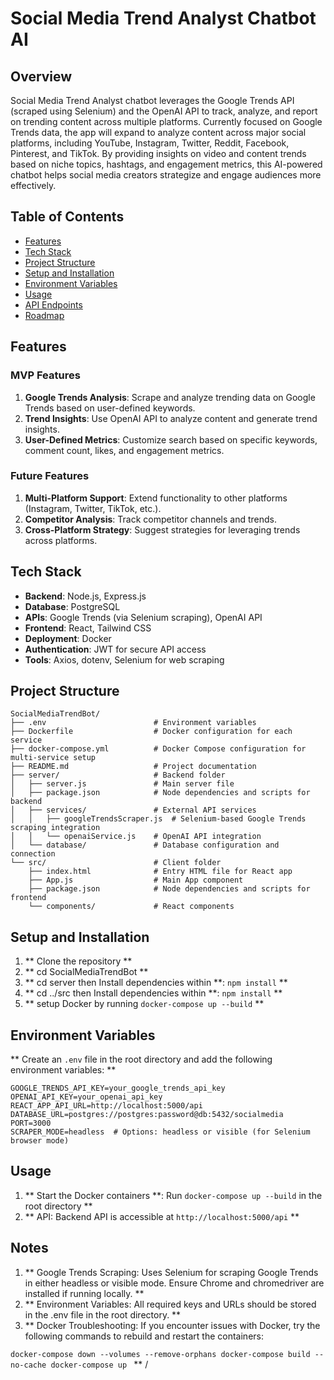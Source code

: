 # Social Media Trend Analyst Chatbot AI

## Overview

Social Media Trend Analyst chatbot  leverages the Google Trends API (scraped using Selenium) and the OpenAI API to track, analyze, and report on trending content across multiple platforms. Currently focused on Google Trends data, the app will expand to analyze content across major social platforms, including YouTube, Instagram, Twitter, Reddit, Facebook, Pinterest, and TikTok. By providing insights on video and content trends based on niche topics, hashtags, and engagement metrics, this AI-powered chatbot helps social media creators strategize and engage audiences more effectively.

## Table of Contents

- [Features](#features)
- [Tech Stack](#tech-stack)
- [Project Structure](#project-structure)
- [Setup and Installation](#setup-and-installation)
- [Environment Variables](#environment-variables)
- [Usage](#usage)
- [API Endpoints](#api-endpoints)
- [Roadmap](#roadmap)

## Features

### MVP Features

1. **Google Trends Analysis**: Scrape and analyze trending data on Google Trends based on user-defined keywords.
2. **Trend Insights**: Use OpenAI API to analyze content and generate trend insights.
3. **User-Defined Metrics**: Customize search based on specific keywords, comment count, likes, and engagement metrics.

### Future Features

1. **Multi-Platform Support**: Extend functionality to other platforms (Instagram, Twitter, TikTok, etc.).
2. **Competitor Analysis**: Track competitor channels and trends.
3. **Cross-Platform Strategy**: Suggest strategies for leveraging trends across platforms.

## Tech Stack

- **Backend**: Node.js, Express.js
- **Database**: PostgreSQL
- **APIs**: Google Trends (via Selenium scraping), OpenAI API
- **Frontend**: React, Tailwind CSS
- **Deployment**: Docker
- **Authentication**: JWT for secure API access
- **Tools**: Axios, dotenv, Selenium for web scraping

## Project Structure

```plaintext
SocialMediaTrendBot/
├── .env                        # Environment variables
├── Dockerfile                  # Docker configuration for each service
├── docker-compose.yml          # Docker Compose configuration for multi-service setup
├── README.md                   # Project documentation
├── server/                     # Backend folder
│   ├── server.js               # Main server file
│   ├── package.json            # Node dependencies and scripts for backend
│   ├── services/               # External API services
│   │   ├── googleTrendsScraper.js  # Selenium-based Google Trends scraping integration
│   │   └── openaiService.js    # OpenAI API integration
│   └── database/               # Database configuration and connection
└── src/                        # Client folder
    ├── index.html              # Entry HTML file for React app
    ├── App.js                  # Main App component
    ├── package.json            # Node dependencies and scripts for frontend
    └── components/             # React components

```

## Setup and Installation

1. ** Clone the repository **
2. ** cd SocialMediaTrendBot **
3. ** cd server then Install dependencies within **: `npm install` \*\*
4. ** cd ../src then Install dependencies within **: `npm install` \*\*
5. ** setup Docker by running `docker-compose up --build` **

## Environment Variables

** Create an `.env` file in the root directory and add the following environment variables: **

```plaintext
GOOGLE_TRENDS_API_KEY=your_google_trends_api_key
OPENAI_API_KEY=your_openai_api_key
REACT_APP_API_URL=http://localhost:5000/api
DATABASE_URL=postgres://postgres:password@db:5432/socialmedia
PORT=3000
SCRAPER_MODE=headless  # Options: headless or visible (for Selenium browser mode)

```

## Usage

1. ** Start the Docker containers **: Run `docker-compose up --build` in the root directory \*\*
2. ** API: Backend API is accessible at `http://localhost:5000/api` **

## Notes

1. ** Google Trends Scraping: Uses Selenium for scraping Google Trends in either headless or visible mode. Ensure Chrome and chromedriver are installed if running locally. **
2. ** Environment Variables: All required keys and URLs should be stored in the .env file in the root directory. **
3. \*\* Docker Troubleshooting: If you encounter issues with Docker, try the following commands to rebuild and restart the containers:

`docker-compose down --volumes --remove-orphans
docker-compose build --no-cache
docker-compose up
`
\*\*
/